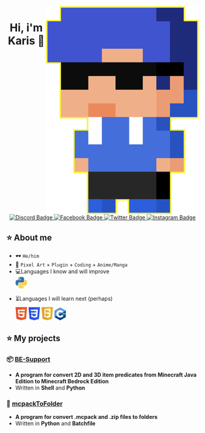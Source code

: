 <img src="img/hg_pixel.png" align="right" width="400px">

<div align="center">
  <h1>Hi, i'm Karis 🧪</h1>
    <a href="https://discordapp.com/users/1152965480223604767">
    <img src="https://img.shields.io/badge/Discord-7289DA?style=for-the-badge&logo=discord&logoColor=white" alt="Discord Badge"/>
  </a>
  <a href="https://www.facebook.com/profile.php?id=61550894786481">
    <img src="https://img.shields.io/badge/Facebook-0072b1?style=for-the-badge&logo=facebook&logoColor=white" alt="Facebook Badge"/>
  </a>
  <a href="https://www.twitter.com/">
    <img src="https://img.shields.io/badge/Twitter-00acee?style=for-the-badge&logo=twitter&logoColor=white" alt="Twitter Badge"/>
  </a>
  <a href="https://www.instagram.com/">
    <img src="https://img.shields.io/badge/Instagram-e1306c?style=for-the-badge&logo=instagram&logoColor=white" alt="Instagram Badge"/>
  </a>
</div>
</div>

## ⭐ About me

- 🕶️ `He/him`<br>
- 💙 `Pixel Art` + `Plugin` + `Coding` + `Anime/Manga`
- 💻Languages I know and will improve<br>
     <img src="img/python.png" width="30px">
<div>
  
- ⏳Languages I will learn next (perhaps)<br>
     <img src="img/html.png" width="30px">
     <img src="img/css.png" width="30px">
     <img src="img/js.png" width="30px">
     <img src="img/cpp.png" width="30px">
<div>
</div>
  
## ⭐ My projects
### 📦 [BE-Support](https://github.com/Karis-tlg/Bedrock-Support)
- **A program for convert 2D and 3D item predicates from Minecraft Java Edition to Minecraft Bedrock Edition**
- Written in **Shell** and **Python**
### 🎉 [mcpackToFolder](https://github.com/Karis-tlg/mcpackToFolder)
- **A program for convert .mcpack and .zip files to folders**
- Written in **Python** and **Batchfile**
